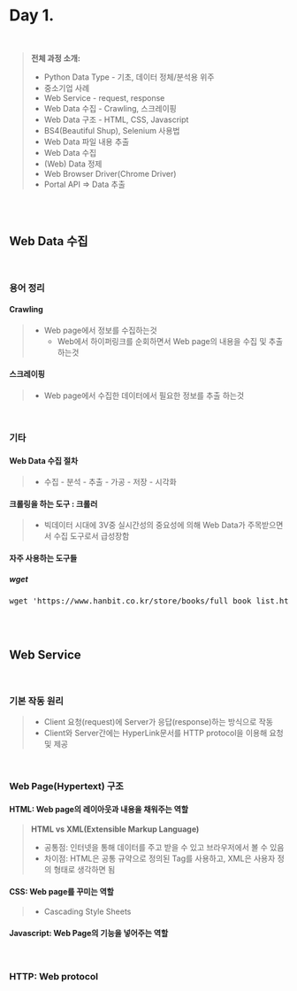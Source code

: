 # Day 1.
<br/>

> **전체 과정 소개:** <br/>
> * Python Data Type - 기초, 데이터 정체/분석용 위주
> * 중소기업 사례 
> * Web Service - request, response
> * Web Data 수집 - Crawling, 스크레이핑
> * Web Data 구조 - HTML, CSS, Javascript
> * BS4(Beautiful Shup), Selenium  사용법
> * Web Data 파일 내용 추출
> * Web Data 수집
> * (Web) Data 정제
> * Web Browser Driver(Chrome Driver)
> * Portal API => Data 추출

<br/><br/>

## Web Data 수집
<br/>

### 용어 정리
#### Crawling
> * Web page에서 정보를 수집하는것
>   * Web에서 하이퍼링크를 순회하면서 Web page의 내용을 수집 및 추출 하는것
#### 스크레이핑
> * Web page에서 수집한 데이터에서 필요한 정보를 추출 하는것
<br/>

### 기타
#### Web Data 수집 절차
> * 수집 - 분석 - 추출 - 가공 - 저장 - 시각화
#### 크롤링을 하는 도구 : 크롤러
> * 빅데이터 시대에 3V중 실시간성의 중요성에 의해 Web Data가 주목받으면서 수집 도구로서 급성장함
#### 자주 사용하는 도구들
##### wget
<pre>wget 'https://www.hanbit.co.kr/store/books/full_book_list.html' -outfile 'full_book_list.txt'</pre>

<br/><br/>

## Web Service
<br/>

### 기본 작동 원리
> * Client 요청(request)에 Server가 응답(response)하는 방식으로 작동
> * Client와 Server간에는 HyperLink문서를 HTTP protocol을 이용해 요청 및 제공
<br/>

### Web Page(Hypertext) 구조
#### HTML: Web page의 레이아웃과 내용을 채워주는 역할
> **HTML vs XML(Extensible Markup Language)**
> * 공통점: 인터넷을 통해 데이터를 주고 받을 수 있고 브라우저에서 볼 수 있음
> * 차이점: HTML은 공통 규약으로 정의된 Tag를 사용하고, XML은 사용자 정의 형태로 생각하면 됨
#### CSS: Web page를 꾸미는 역할
> * Cascading Style Sheets 
#### Javascript: Web Page의 기능을 넣어주는 역할
<br/>

### HTTP: Web protocol
